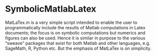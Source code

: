 # SymbolicMatlabLatex
MatLaTex.m is a very simple script intended to enable the user to programmatically include the results of Matlab computations in Latex documents; the focus is on symbolic computations but numerics and figures can also be used. Hence it is similar in purpose to the various “sweave” packages that exist for both Matlab and other languages, e.g. SageMath, R, Python etc. But the emphasis of MatLaTex is on simplicity.
